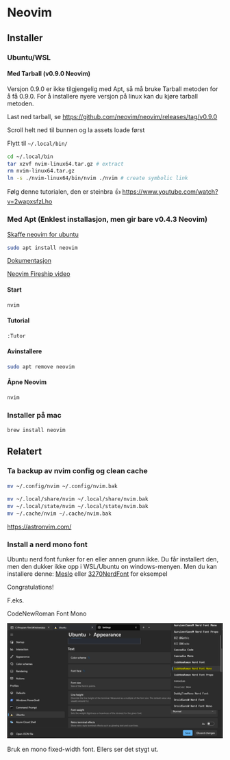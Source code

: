 # Neovim 

## Installer

### Ubuntu/WSL

<!-- Ikke installer nvim v0.10.0. Telescope funker ikke med det, blant annet -->

#### Med Tarball (v0.9.0 Neovim)

Versjon 0.9.0 er ikke tilgjengelig med Apt, så må bruke Tarball metoden for å få 0.9.0. For å installere nyere versjon på linux kan du kjøre tarball metoden.

Last ned tarball, se https://github.com/neovim/neovim/releases/tag/v0.9.0

Scroll helt ned til bunnen og la assets loade først

Flytt til `~/.local/bin/`

```bash
cd ~/.local/bin
tar xzvf nvim-linux64.tar.gz # extract
rm nvim-linux64.tar.gz
ln -s ./nvim-linux64/bin/nvim ./nvim # create symbolic link
```

Følg denne tutorialen, den er steinbra :+1: https://www.youtube.com/watch?v=2wapxsfzLho

### Med Apt (Enklest installasjon, men gir bare v0.4.3 Neovim)

[Skaffe neovim for ubuntu](https://github.com/neovim/neovim/wiki/Installing-Neovim#ubuntu)

```bash
sudo apt install neovim
```

[Dokumentasjon](https://neovim.io/doc/user/)

[Neovim Fireship video](https://www.youtube.com/watch?v=c4OyfL5o7DU)

#### Start

```bash
nvim
```

#### Tutorial

```bash
:Tutor
```

#### Avinstallere

```bash
sudo apt remove neovim
```

#### Åpne Neovim

```bash
nvim
```

### Installer på mac

```bash
brew install neovim
```

## Relatert

### Ta backup av nvim config og clean cache

```bash
mv ~/.config/nvim ~/.config/nvim.bak
```

```bash
mv ~/.local/share/nvim ~/.local/share/nvim.bak
mv ~/.local/state/nvim ~/.local/state/nvim.bak
mv ~/.cache/nvim ~/.cache/nvim.bak
```

https://astronvim.com/

### Install a nerd mono font

Ubuntu nerd font funker for en eller annen grunn ikke. Du får installert den, men den dukker ikke opp i WSL/Ubuntu on windows-menyen. 
Men du kan installere denne: [Meslo](https://github.com/romkatv/dotfiles-public/blob/master/.local/share/fonts/NerdFonts/MesloLGS%20NF%20Regular.ttf) 
eller [3270NerdFont](https://github.com/ryanoasis/nerd-fonts/blob/master/patched-fonts/3270/Regular/3270NerdFont-Regular.ttf) for eksempel

Congratulations!

F.eks.

CodeNewRoman Font Mono

![fontface](suitable-fontfamily.png)

Bruk en mono fixed-width font. Ellers ser det stygt ut.
